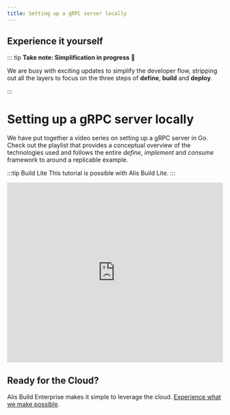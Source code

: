 ```yaml
---
title: Setting up a gRPC server locally
---
```


## Experience it yourself

::: tip **Take note: Simplification in progress** 🚀

We are busy with exciting updates to simplify the developer flow, stripping out all the layers to focus on
the three steps of **define**, **build** and **deploy**.

:::


# Setting up a gRPC server locally

We have put together a video series on setting up a gRPC server in Go. Check out the playlist that provides a conceptual
overview of the technologies used and follows the entire _define_, _implement_ and _consume_ framework to around
a replicable example.

:::tip Build Lite
This tutorial is possible with Alis Build Lite.
:::

<iframe width="100%" height="420" src="https://www.youtube.com/embed/videoseries?list=PLtYRdOH9zRZI-XWDBy_RTMlzP8GTJPWas" title="YouTube video player" frameborder="0" allow="accelerometer; autoplay; clipboard-write; encrypted-media; gyroscope; picture-in-picture; web-share" allowfullscreen></iframe>

## Ready for the Cloud?
Alis Build Enterprise makes it simple to leverage the cloud. [Experience what we make possible](../getting-started/developer-flow.md).